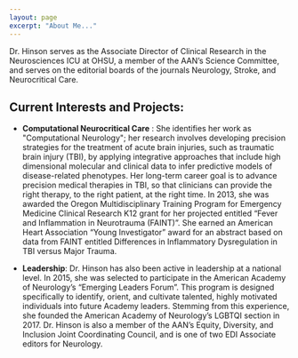 ```yaml
---
layout: page
excerpt: "About Me..."
---
```


Dr. Hinson serves as the Associate Director of Clinical Research in the Neurosciences ICU at OHSU, a member of the AAN’s Science Committee, and serves on the editorial boards of the journals Neurology, Stroke, and Neurocritical Care. 

## Current Interests and Projects:

- **Computational Neurocritical Care** : She identifies her work as "Computational Neurology"; her research involves developing precision strategies for the treatment of acute brain injuries, such as traumatic brain injury (TBI), by applying integrative approaches that include high dimensional molecular and clinical data to infer predictive models of disease-related phenotypes. Her long-term career goal is to advance precision medical therapies in TBI, so that clinicians can provide the right therapy, to the right patient, at the right time. In 2013, she was awarded the Oregon Multidisciplinary Training Program for Emergency Medicine Clinical Research K12 grant for her projected entitled “Fever and Inflammation in Neurotrauma (FAINT)”. She earned an American Heart Association “Young Investigator” award for an abstract based on data from FAINT entitled Differences in Inflammatory Dysregulation in TBI versus Major Trauma. 

- **Leadership**: Dr. Hinson has also been active in leadership at a national level. In 2015, she was selected to participate in the American Academy of Neurology’s “Emerging Leaders Forum”. This program is designed specifically to identify, orient, and cultivate talented, highly motivated individuals into future Academy leaders. Stemming from this experience, she founded the American Academy of Neurology’s LGBTQI section in 2017. Dr. Hinson is also a member of the AAN’s Equity, Diversity, and Inclusion Joint Coordinating Council, and is one of two EDI Associate editors for Neurology.

